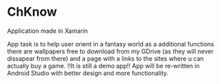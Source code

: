# ChKnow
Application made in Xamarin

App task is to help user orient in a fantasy world as a additional functions there are wallpapers free to download from my GDrive
(as they will never dissapear from there) and a page with a links to the sites where u can actually buy
a game. !!It is still a demo app!! App will be re-written in Android Studio with better design and more functionality.
